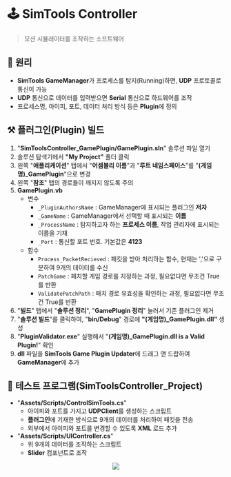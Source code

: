 # 🕹️ SimTools Controller
> 모션 시뮬레이터를 조작하는 소프트웨어

## 🔦 원리
 + **SimTools GameManager**가 프로세스를 탐지(Running)하면, **UDP** 프로토콜로 통신이 가능
 + **UDP** 통신으로 데이터를 입력받으면 **Serial** 통신으로 하드웨어를 조작
 + 프로세스명, 아이피, 포트, 데이터 처리 방식 등은 **Plugin**에 정의

## ⚒️ 플러그인(Plugin) 빌드
 1) "**SimToolsController_GamePlugin/GamePlugin.sln**" 솔루션 파일 열기
 2) 솔루션 탐색기에서 **"My Project"** 폴더 클릭
 3) 왼쪽 "**애플리케이션**" 탭에서 "**어셈블리 이름**"과 "**루트 네임스페이스**"를 "**(게임명)_GamePlugin**"으로 변경
 4) 왼쪽 "**참조**" 탭의 경로들이 깨지지 않도록 주의
 5) **GamePlugin.vb**
    + 변수
       - `_PluginAuthorsName` : GameManager에 표시되는 플러그인 **저자**
       - `_GameName` : GameManager에서 선택할 때 표시되는 **이름**
       - `_ProcessName` : 탐지하고자 하는 **프로세스 이름**, 작업 관리자에 표시되는 이름을 기재
       - `_Port` : 통신할 포트 번호. 기본값은 **4123**
    + 함수
        - `Process_PacketRecieved` : 패킷을 받아 처리하는 함수, 현재는 ','으로 구분하여 9개의 데이터를 수신
        - `PatchGame` : 패치할 게임 경로를 지정하는 과정, 필요없다면 무조건 True를 반환
        - `ValidatePatchPath` : 패치 경로 유효성을 확인하는 과정, 필요없다면 무조건 True를 반환
 6) "**빌드**" 탭에서 "**솔루션 정리**", "**GamePlugin 정리**" 눌러서 기존 플러그인 제거
 7) "**솔루션 빌드**"를 클릭하여, "**bin/Debug**" 경로에 **"(게임명)_GamePlugin.dll"** 생성
 8) "**PluginValidator.exe**" 실행해서 "**(게임명)_GamePlugin.dll is a Valid Plugin!**" 확인
 9) **dll** 파일을 **SimTools Game Plugin Updater**에 드래그 앤 드랍하여 **GameManager**에 추가

## 🚩 테스트 프로그램(SimToolsController_Project)
+ "**Assets/Scripts/ControlSimTools.cs**"
    - 아이피와 포트를 가지고 **UDPClient**를 생성하는 스크립트
    - **플러그인**에 기재한 방식으로 9개의 데이터를 처리하여 패킷을 전송
    - 외부에서 아이피와 포트를 변경할 수 있도록 **XML** 로드 추가
+ "**Assets/Scripts/UIController.cs**"
    - 위 9개의 데이터를 조작하는 스크립트
    - **Slider** 컴포넌트로 조작
    
<div align="center">
    <img src="https://github.com/Giseung30/SimTools_Controller/assets/60832219/4300ac8e-2592-41e3-8808-a1bcea7500cf"/>
</div>